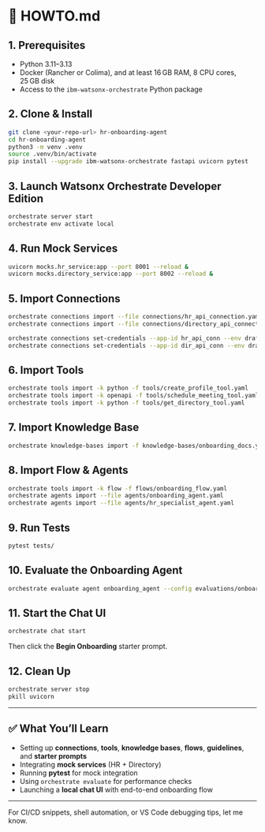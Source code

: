 # 🚀 HOWTO.md

## 1. Prerequisites

- Python 3.11–3.13  
- Docker (Rancher or Colima), and at least 16 GB RAM, 8 CPU cores, 25 GB disk  
- Access to the `ibm-watsonx-orchestrate` Python package  

## 2. Clone & Install

```bash
git clone <your-repo-url> hr-onboarding-agent
cd hr-onboarding-agent
python3 -m venv .venv
source .venv/bin/activate
pip install --upgrade ibm-watsonx-orchestrate fastapi uvicorn pytest
```

## 3. Launch Watsonx Orchestrate Developer Edition

```bash
orchestrate server start
orchestrate env activate local
```

## 4. Run Mock Services

```bash
uvicorn mocks.hr_service:app --port 8001 --reload &
uvicorn mocks.directory_service:app --port 8002 --reload &
```

## 5. Import Connections

```bash
orchestrate connections import --file connections/hr_api_connection.yaml
orchestrate connections import --file connections/directory_api_connection.yaml

orchestrate connections set-credentials --app-id hr_api_conn --env draft --api-key dummy_hr_key
orchestrate connections set-credentials --app-id dir_api_conn --env draft --api-key dummy_dir_key
```

## 6. Import Tools

```bash
orchestrate tools import -k python -f tools/create_profile_tool.yaml
orchestrate tools import -k openapi -f tools/schedule_meeting_tool.yaml
orchestrate tools import -k python -f tools/get_directory_tool.yaml
```

## 7. Import Knowledge Base

```bash
orchestrate knowledge-bases import -f knowledge-bases/onboarding_docs.yaml
```

## 8. Import Flow & Agents

```bash
orchestrate tools import -k flow -f flows/onboarding_flow.yaml
orchestrate agents import --file agents/onboarding_agent.yaml
orchestrate agents import --file agents/hr_specialist_agent.yaml
```

## 9. Run Tests

```bash
pytest tests/
```

## 10. Evaluate the Onboarding Agent

```bash
orchestrate evaluate agent onboarding_agent --config evaluations/onboarding_tests.json
```

## 11. Start the Chat UI

```bash
orchestrate chat start
```

Then click the **Begin Onboarding** starter prompt.

## 12. Clean Up

```bash
orchestrate server stop
pkill uvicorn
```

---

## ✅ What You’ll Learn

- Setting up **connections**, **tools**, **knowledge bases**, **flows**, **guidelines**, and **starter prompts**
- Integrating **mock services** (HR + Directory)
- Running **pytest** for mock integration
- Using `orchestrate evaluate` for performance checks
- Launching a **local chat UI** with end-to-end onboarding flow

---

For CI/CD snippets, shell automation, or VS Code debugging tips, let me know.